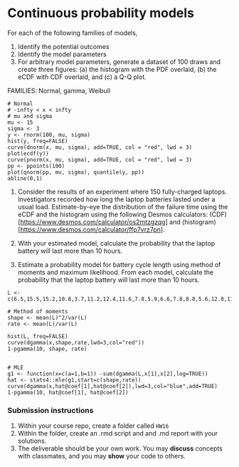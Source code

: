 # Continuous probability models

For each of the following families of models, 
1. Identify the potential outcomes
1. Identify the model parameters
1. For arbitrary model parameters, generate a dataset of 100 draws and create three figures: (a) the histogram with the PDF overlaid, (b) the eCDF with CDF overlaid, and (c) a Q-Q plot.

FAMILIES: Normal, gamma, Weibull

```
# Normal
# -infty < x < infty
# mu and sigma
mu <- 15
sigma <- 3
y <- rnorm(100, mu, sigma)
hist(y, freq=FALSE)
curve(dnorm(x, mu, sigma), add=TRUE, col = "red", lwd = 3)
plot(ecdf(y))
curve(pnorm(x, mu, sigma), add=TRUE, col = "red", lwd = 3)
pp <- ppoints(100)
plot(qnorm(pp, mu, sigma), quantile(y, pp))
abline(0,1)
```

1. Consider the results of an experiment where 150 fully-charged laptops.  Investigators recorded how long the laptop batteries lasted under a usual load.  Estimate-by-eye the distribution of the failure time using the eCDF and the histogram using the following Desmos calculators: (CDF)[https://www.desmos.com/calculator/os2mtzgzqg] and (histogram)[https://www.desmos.com/calculator/ffp7vrz7pn].

1. With your estimated model, calculate the probability that the laptop battery will last more than 10 hours.

1. Estimate a probability model for battery cycle length using method of moments and maximum likelihood.  From each model, calculate the probability that the laptop battery will last more than 10 hours.

```
L <- c(6.5,15.5,15.2,10.8,3.7,11.2,12.4,11.6,7.8,5.9,6.6,7.8,8.8,5.6,12.8,11.7,13.3,12.6,9.3,2.5,11.3,14.2,6.3,7.1,8,8.6,6.5,4.1,13.7,7.3,14.3,12.5,8.3,7.2,11.5,6.3,3.6,12.6,8.5,10.2,7.5,10.5,4.8,10.1,11.8,8.3,11.6,8.4,9,12.2,9.1,6.1,4,16.3,9.7,20.6,11.1,6.2,8.5,4.5,9.6,8.5,9.3,6.7,15.1,12.6,8.1,11.7,10.5,14.1,7.8,12,15.4,5.7,14.6,12.2,17,11.5,4.4,10,13.7,12.6,6,5.6,4.8,18.1,12.3,13.3,10.7,17.6,6.5,9.1,9.1,3.3,7.4,10.5,11.2,9.6,8.5,15.6,8.1,4.9,12.3,8.7,4.5,7.7,7.1,11.4,3.7,5.4,7.8,5.7,8.8,9.3,7.7,7.1,6,20,9.1,17.2,8.6,5.5,8,13.7,6.6,7.5,10.9,8,17.5,12.6,12.3,6.8,4,5.2,21.5,9.5,11,8.7,11.7,3.7,20,13.9,14.9,4.5,6.7,3.9,8.6,16.3,6,14.3)

# Method of moments
shape <- mean(L)^2/var(L)
rate <- mean(L)/var(L)

hist(L, freq=FALSE)
curve(dgamma(x,shape,rate,lwd=3,col="red"))
1-pgamma(10, shape, rate)


# MLE
g1 <- function(x=c(a=1,b=1)) -sum(dgamma(L,x[1],x[2],log=TRUE))
hat <- stats4::mle(g1,start=c(shape,rate))
curve(dgamma(x,hat@coef[1],hat@coef[2]),lwd=3,col="blue",add=TRUE)
1-pgamma(10, hat@coef[1], hat@coef[2])
```





### Submission instructions

1.  Within your course repo, create a folder called `HW16`
1.  Within the folder, create an .rmd script and and .md report with your solutions.
1.  The deliverable should be your own work.  You may **discuss**
    concepts with classmates, and you may **show** your code to others.